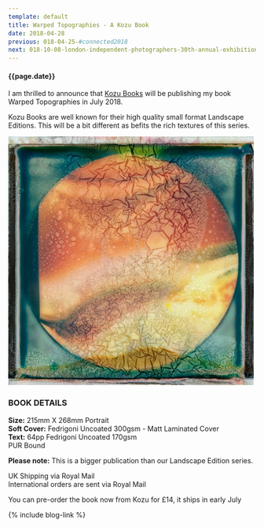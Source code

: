```yaml
---
template: default
title: Warped Topographies - A Kozu Book
date: 2018-04-28
previous: 018-04-25-#connected2018
next: 018-10-08-london-independent-photographers-30th-annual-exhibition
---
```


#### {{page.date}}

I am thrilled to announce that [Kozu Books](https://www.kozubooks.com/books-new/richard-earney-warped-topographies) will be publishing my book Warped Topographies in July 2018.

Kozu Books are well known for their high quality small format Landscape Editions. This will be a bit different as befits the rich textures of this series.

![Warped Topographies](../books/warped-topographies.webp "Warped Topographies")

### BOOK DETAILS

**Size:** 215mm X 268mm Portrait<br />
**Soft Cover:** Fedrigoni Uncoated 300gsm - Matt Laminated Cover<br />
**Text:** 64pp Fedrigoni Uncoated 170gsm<br />
PUR Bound

**Please note:** This is a bigger publication than our Landscape Edition series.

UK Shipping via Royal Mail<br />
International orders are sent via Royal Mail

You can pre-order the book now from Kozu for £14, it ships in early July

{% include blog-link %}